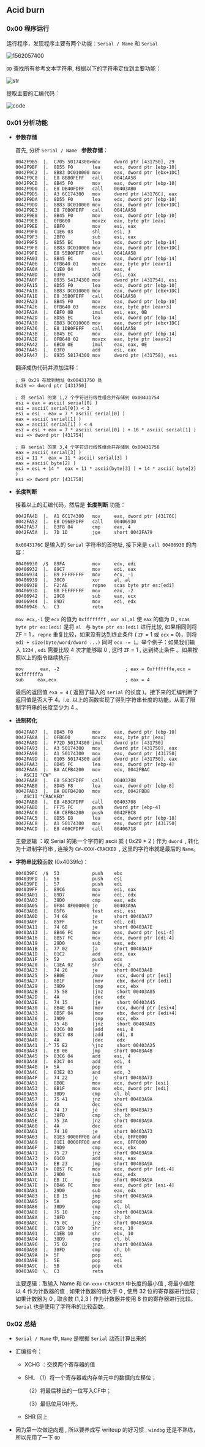 ## Acid burn

### 0x00 程序运行

运行程序，发现程序主要有两个功能：`Serial / Name` 和 `Serial` 

![1562057400](image/1.jpg)



`OD` 查找所有参考文本字符串, 根据以下的字符串定位到主要功能：

![str](image/str.jpg)

提取主要的汇编代码：

![code](image/code.jpg)



### 0x01 分析功能

- **参数存储**

  首先, 分析 `Serial / Name `  **参数存储**：

  ```
  0042F9B5  |.  C705 50174300>mov     dword ptr [431750], 29
  0042F9BF  |.  8D55 F0       lea     edx, dword ptr [ebp-10]
  0042F9C2  |.  8B83 DC010000 mov     eax, dword ptr [ebx+1DC]
  0042F9C8  |.  E8 8BB0FEFF   call    0041AA58
  0042F9CD  |.  8B45 F0       mov     eax, dword ptr [ebp-10]
  0042F9D0  |.  E8 DB40FDFF   call    00403AB0
  0042F9D5  |.  A3 6C174300   mov     dword ptr [43176C], eax
  0042F9DA  |.  8D55 F0       lea     edx, dword ptr [ebp-10]
  0042F9DD  |.  8B83 DC010000 mov     eax, dword ptr [ebx+1DC]
  0042F9E3  |.  E8 70B0FEFF   call    0041AA58
  0042F9E8  |.  8B45 F0       mov     eax, dword ptr [ebp-10]
  0042F9EB  |.  0FB600        movzx   eax, byte ptr [eax]
  0042F9EE  |.  8BF0          mov     esi, eax
  0042F9F0  |.  C1E6 03       shl     esi, 3
  0042F9F3  |.  2BF0          sub     esi, eax
  0042F9F5  |.  8D55 EC       lea     edx, dword ptr [ebp-14]
  0042F9F8  |.  8B83 DC010000 mov     eax, dword ptr [ebx+1DC]
  0042F9FE  |.  E8 55B0FEFF   call    0041AA58
  0042FA03  |.  8B45 EC       mov     eax, dword ptr [ebp-14]
  0042FA06  |.  0FB640 01     movzx   eax, byte ptr [eax+1]
  0042FA0A  |.  C1E0 04       shl     eax, 4
  0042FA0D  |.  03F0          add     esi, eax
  0042FA0F  |.  8935 54174300 mov     dword ptr [431754], esi
  0042FA15  |.  8D55 F0       lea     edx, dword ptr [ebp-10]
  0042FA18  |.  8B83 DC010000 mov     eax, dword ptr [ebx+1DC]
  0042FA1E  |.  E8 35B0FEFF   call    0041AA58
  0042FA23  |.  8B45 F0       mov     eax, dword ptr [ebp-10]
  0042FA26  |.  0FB640 03     movzx   eax, byte ptr [eax+3]
  0042FA2A  |.  6BF0 0B       imul    esi, eax, 0B
  0042FA2D  |.  8D55 EC       lea     edx, dword ptr [ebp-14]
  0042FA30  |.  8B83 DC010000 mov     eax, dword ptr [ebx+1DC]
  0042FA36  |.  E8 1DB0FEFF   call    0041AA58
  0042FA3B  |.  8B45 EC       mov     eax, dword ptr [ebp-14]
  0042FA3E  |.  0FB640 02     movzx   eax, byte ptr [eax+2]
  0042FA42  |.  6BC0 0E       imul    eax, eax, 0E
  0042FA45  |.  03F0          add     esi, eax
  0042FA47  |.  8935 58174300 mov     dword ptr [431758], esi
  ```

  翻译成伪代码并添加注释：

  ```assembly
  ; 将 0x29 存放到地址 0x00431750 处
  0x29 => dword ptr [431750]
  
  ; 将 serial 的第 1,2 个字符进行线性组合并存储到 0x00431754
  esi = eax = ascii( serial[0] )
  esi = ascii( serial[0]) < 3
  esi = esi - eax = 7 * ascii( serial[0] )
  eax = ascii( serial[1] )
  eax = ascii( serial[1] ) < 4
  esi = esi + eax = 7 * ascii( serial[0] ) + 16 * ascii( serial[1] )
  esi => dword ptr [431754]
  
  ; 将 serial 的第 3,4 个字符进行线性组合并存储到 0x00431758
  eax = ascii( serial[3] )
  esi = 11 *  eax = 11 * ascii( serial[3] )
  eax = ascii( byte[2] )
  esi = esi + 14 *  eax = 11 * ascii(byte[3] ) + 14 * ascii( byte[2] )
  esi => dword ptr [431758]
  ```

- **长度判断**

  接着以上的汇编代码，然后是 **长度判断** 功能：

    ```assembly
    0042FA4D  |.  A1 6C174300   mov     eax, dword ptr [43176C]
    0042FA52  |.  E8 D96EFDFF   call    00406930
    0042FA57  |.  83F8 04       cmp     eax, 4
    0042FA5A  |.  7D 1D         jge     short 0042FA79
    ```

    `0x0043176C` 是输入的 `Serial` 字符串的首地址, 接下来是 `call 00406930` 的内容：

    ```assembly
    00406930  /$  89FA          mov     edx, edi
    00406932  |.  89C7          mov     edi, eax
    00406934  |.  B9 FFFFFFFF   mov     ecx, -1
    00406939  |.  30C0          xor     al, al
    0040693B  |.  F2:AE         repne   scas byte ptr es:[edi]
    0040693D  |.  B8 FEFFFFFF   mov     eax, -2
    00406942  |.  29C8          sub     eax, ecx
    00406944  |.  89D7          mov     edi, edx
    00406946  \.  C3            retn
    ```

    `mov ecx,-1` 使 `ecx` 的值为 `0xffffffff` , `xor al,al` 使 `eax` 的值为 0 , `scas byte ptr es:[edi]` 是将 `al `  与 `byte ptr es:[edi]` 进行比较, 如果相同则将 ZF = 1 。`repne` 重复比较，如果没有达到终止条件 ( `ZF` = 1 或 `ecx` = 0)，则将 `edi + size(byte/word/dword ...)` 同时 `ecx -= 1`。举个例子：如果我们输入 `1234` , `edi` 需要比较 4 次才能够取 0 , 这时 `ZF` = 1 , 达到终止条件 。如果按照以上的指令继续执行:

    ```
    mov      eax, -2						; eax = 0xfffffffe,ecx = 0xfffffffa
    sub		eax,ecx						    ; eax = 4 
    ```

    最后的返回值 `exa = 4` ( 返回了输入的 `serial` 的长度 )。接下来的汇编判断了返回值是否大于 4。i.e. 以上的函数实现了得到字符串长度的功能，从而了限制字符串的长度至少为 4 。



- **进制转化**

    ```
    0042FA87  |.  8B45 F0       mov     eax, dword ptr [ebp-10]
    0042FA8A  |.  0FB600        movzx   eax, byte ptr [eax]
    0042FA8D  |.  F72D 50174300 imul    dword ptr [431750]
    0042FA93  |.  A3 50174300   mov     dword ptr [431750], eax
    0042FA98  |.  A1 50174300   mov     eax, dword ptr [431750]
    0042FA9D  |.  0105 50174300 add     dword ptr [431750], eax
    0042FAA3  |.  8D45 FC       lea     eax, dword ptr [ebp-4]
    0042FAA6  |.  BA ACFB4200   mov     edx, 0042FBAC                    ;  ASCII "CW"
    0042FAAB  |.  E8 583CFDFF   call    00403708
    0042FAB0  |.  8D45 F8       lea     eax, dword ptr [ebp-8]
    0042FAB3  |.  BA B8FB4200   mov     edx, 0042FBB8                    ;  ASCII "CRACKED"
    0042FAB8  |.  E8 4B3CFDFF   call    00403708
    0042FABD  |.  FF75 FC       push    dword ptr [ebp-4]
    0042FAC0  |.  68 C8FB4200   push    0042FBC8
    0042FAC5  |.  8D55 E8       lea     edx, dword ptr [ebp-18]
    0042FAC8  |.  A1 50174300   mov     eax, dword ptr [431750]
    0042FACD  |.  E8 466CFDFF   call    00406718
    ```

    主要逻辑 ：取 Serial 的第一个字符的 ascii 乘 ( 0x29 * 2 )  作为 `dword `, 转化为十进制字符串 , 连接为 `CW-XXXX-CRACKED `, 这里的字符串就是最后的 `Name`。



- **字符串比较**函数 (0x4039fc)：

    ```assembly
    004039FC  /$  53            push    ebx
    004039FD  |.  56            push    esi
    004039FE  |.  57            push    edi
    004039FF  |.  89C6          mov     esi, eax
    00403A01  |.  89D7          mov     edi, edx
    00403A03  |.  39D0          cmp     eax, edx
    00403A05  |.  0F84 8F000000 je      00403A9A
    00403A0B  |.  85F6          test    esi, esi
    00403A0D  |.  74 68         je      short 00403A77
    00403A0F  |.  85FF          test    edi, edi
    00403A11  |.  74 6B         je      short 00403A7E
    00403A13  |.  8B46 FC       mov     eax, dword ptr [esi-4]
    00403A16  |.  8B57 FC       mov     edx, dword ptr [edi-4]
    00403A19  |.  29D0          sub     eax, edx
    00403A1B  |.  77 02         ja      short 00403A1F
    00403A1D  |.  01C2          add     edx, eax
    00403A1F  |>  52            push    edx
    00403A20  |.  C1EA 02       shr     edx, 2
    00403A23  |.  74 26         je      short 00403A4B
    00403A25  |>  8B0E          /mov     ecx, dword ptr [esi]
    00403A27  |.  8B1F          |mov     ebx, dword ptr [edi]
    00403A29  |.  39D9          |cmp     ecx, ebx
    00403A2B  |.  75 58         |jnz     short 00403A85
    00403A2D  |.  4A            |dec     edx
    00403A2E  |.  74 15         |je      short 00403A45
    00403A30  |.  8B4E 04       |mov     ecx, dword ptr [esi+4]
    00403A33  |.  8B5F 04       |mov     ebx, dword ptr [edi+4]
    00403A36  |.  39D9          |cmp     ecx, ebx
    00403A38  |.  75 4B         |jnz     short 00403A85
    00403A3A  |.  83C6 08       |add     esi, 8
    00403A3D  |.  83C7 08       |add     edi, 8
    00403A40  |.  4A            |dec     edx
    00403A41  |.^ 75 E2         \jnz     short 00403A25
    00403A43  |.  EB 06         jmp     short 00403A4B
    00403A45  |>  83C6 04       add     esi, 4
    00403A48  |.  83C7 04       add     edi, 4
    00403A4B  |>  5A            pop     edx
    00403A4C  |.  83E2 03       and     edx, 3
    00403A4F  |.  74 22         je      short 00403A73
    00403A51  |.  8B0E          mov     ecx, dword ptr [esi]
    00403A53  |.  8B1F          mov     ebx, dword ptr [edi]
    00403A55  |.  38D9          cmp     cl, bl
    00403A57  |.  75 41         jnz     short 00403A9A
    00403A59  |.  4A            dec     edx
    00403A5A  |.  74 17         je      short 00403A73
    00403A5C  |.  38FD          cmp     ch, bh
    00403A5E  |.  75 3A         jnz     short 00403A9A
    00403A60  |.  4A            dec     edx
    00403A61  |.  74 10         je      short 00403A73
    00403A63  |.  81E3 0000FF00 and     ebx, 0FF0000
    00403A69  |.  81E1 0000FF00 and     ecx, 0FF0000
    00403A6F  |.  39D9          cmp     ecx, ebx
    00403A71  |.  75 27         jnz     short 00403A9A
    00403A73  |>  01C0          add     eax, eax
    00403A75  |.  EB 23         jmp     short 00403A9A
    00403A77  |>  8B57 FC       mov     edx, dword ptr [edi-4]
    00403A7A  |.  29D0          sub     eax, edx
    00403A7C  |.  EB 1C         jmp     short 00403A9A
    00403A7E  |>  8B46 FC       mov     eax, dword ptr [esi-4]
    00403A81  |.  29D0          sub     eax, edx
    00403A83  |.  EB 15         jmp     short 00403A9A
    00403A85  |>  5A            pop     edx
    00403A86  |.  38D9          cmp     cl, bl
    00403A88  |.  75 10         jnz     short 00403A9A
    00403A8A  |.  38FD          cmp     ch, bh
    00403A8C  |.  75 0C         jnz     short 00403A9A
    00403A8E  |.  C1E9 10       shr     ecx, 10
    00403A91  |.  C1EB 10       shr     ebx, 10
    00403A94  |.  38D9          cmp     cl, bl
    00403A96  |.  75 02         jnz     short 00403A9A
    00403A98  |.  38FD          cmp     ch, bh
    00403A9A  |>  5F            pop     edi
    00403A9B  |.  5E            pop     esi
    00403A9C  |.  5B            pop     ebx
    00403A9D  \.  C3            retn
    ```

    主要逻辑：取输入 Name 和 `CW-xxxx-CRACKER` 中长度的最小值 , 将最小值除以 4 作为计数器的值 , 如果计数器的值大于 0 , 使用 32 位的寄存器进行比较 ; 如果计数器为 0 , 取余数 (1,2,3 ) 作为计数器并使用 8 位的寄存器进行比较。`Serial` 也是使用了字符串的比较函数。



### 0x02 总结

- `Serial / Name` 中, `Name` 是根据 `Serial` 动态计算出来的

- 汇编指令：

  - XCHG ：交换两个寄存器的值

  - SHL （1）将一个寄存器或内存单元中的数据向左移位；

    ​	（2）将最后移出的一位写入CF中；

    ​	（3）最低位用0补充。

  - SHR 同上

- 因为第一次做逆向题 , 所以要养成写 writeup 的好习惯 , `windbg` 还是不熟练，所以先用了一下 `OD`















